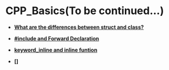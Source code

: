 # CPP_Basics(To be continued...)
- **[What are the differences between struct and class?](https://github.com/Nanfengzhiwo1/CPP_Basics/issues/1)**

- **[#include and Forward Declaration](https://github.com/Nanfengzhiwo1/UE5_Inventory/issues/11)**

- **[keyword_inline and inline funtion](https://github.com/Nanfengzhiwo1/CPP_Basics/issues/2)**

- **[]**
